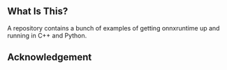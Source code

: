 ## What Is This?
A repository contains a bunch of examples of getting onnxruntime up and running in C++ and Python.

## Acknowledgement
